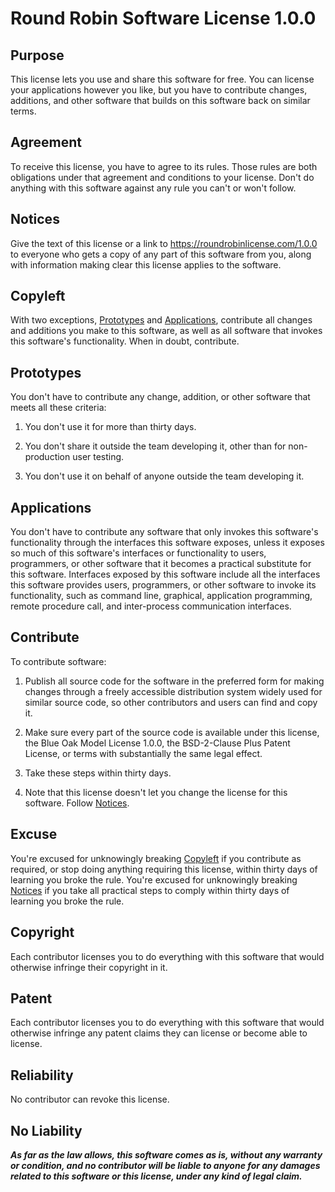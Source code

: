 # Round Robin Software License 1.0.0

## Purpose

This license lets you use and share this software for free. You
can license your applications however you like, but you have
to contribute changes, additions, and other software that
builds on this software back on similar terms.

## Agreement

To receive this license, you have to agree to its rules. Those
rules are both obligations under that agreement and conditions
to your license. Don't do anything with this software against
any rule you can't or won't follow.

## Notices

Give the text of this license or a link to
<https://roundrobinlicense.com/1.0.0> to everyone who gets
a copy of any part of this software from you, along with
information making clear this license applies to the software.

## Copyleft

With two exceptions, [Prototypes](#prototypes) and
[Applications](#applications), contribute all changes and
additions you make to this software, as well as all software
that invokes this software's functionality. When in doubt,
contribute.

## Prototypes

You don't have to contribute any change, addition, or other
software that meets all these criteria:

1. You don't use it for more than thirty days.

2. You don't share it outside the team developing it, other
than for non-production user testing.

3. You don't use it on behalf of anyone outside the team
developing it.

## Applications

You don't have to contribute any software that only invokes
this software's functionality through the interfaces this
software exposes, unless it exposes so much of this software's
interfaces or functionality to users, programmers, or other
software that it becomes a practical substitute for this
software. Interfaces exposed by this software include all the
interfaces this software provides users, programmers, or other
software to invoke its functionality, such as command line,
graphical, application programming, remote procedure call,
and inter-process communication interfaces.

## Contribute

To contribute software:

1. Publish all source code for the software in the preferred
form for making changes through a freely accessible
distribution system widely used for similar source code,
so other contributors and users can find and copy it.

2. Make sure every part of the source code is available
under this license, the Blue Oak Model License 1.0.0, the
BSD-2-Clause Plus Patent License, or terms with substantially
the same legal effect.

3. Take these steps within thirty days.

4. Note that this license doesn't let you change the license
for this software. Follow [Notices](#notices).

## Excuse

You're excused for unknowingly breaking [Copyleft](#copyleft)
if you contribute as required, or stop doing anything
requiring this license, within thirty days of learning
you broke the rule. You're excused for unknowingly breaking
[Notices](#notices) if you take all practical steps to comply
within thirty days of learning you broke the rule.

## Copyright

Each contributor licenses you to do everything with this
software that would otherwise infringe their copyright in it.

## Patent

Each contributor licenses you to do everything with this
software that would otherwise infringe any patent claims they
can license or become able to license.

## Reliability

No contributor can revoke this license.

## No Liability

***As far as the law allows, this software comes as is,
without any warranty or condition, and no contributor will
be liable to anyone for any damages related to this software
or this license, under any kind of legal claim.***
